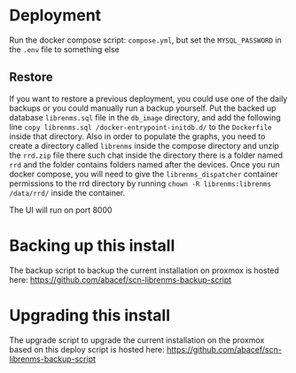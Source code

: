 # Deployment
Run the docker compose script: `compose.yml`, but set the `MYSQL_PASSWORD` in the `.env` file to something else 

## Restore
If you want to restore a previous deployment, you could use one of the daily backups or you could manually run a backup yourself. Put the backed up database `librenms.sql` file in the `db_image` directory, and add the following line `copy librenms.sql /docker-entrypoint-initdb.d/` to the `Dockerfile` inside that directory. Also in order to populate the graphs, you need to create a directory called `librenms` inside the compose directory and unzip the `rrd.zip` file there such chat inside the directory there is a folder named `rrd` and the folder contains folders named after the devices. Once you run docker compose, you will need to give the `librenms_dispatcher` container permissions to the rrd directory by running `chown -R librenms:librenms /data/rrd/` inside the container.

The UI will run on port 8000

# Backing up this install
The backup script to backup the current installation on proxmox is hosted here: https://github.com/abacef/scn-librenms-backup-script

# Upgrading this install
The upgrade script to upgrade the current installation on the proxmox based on this deploy script is hosted here: https://github.com/abacef/scn-librenms-backup-script
